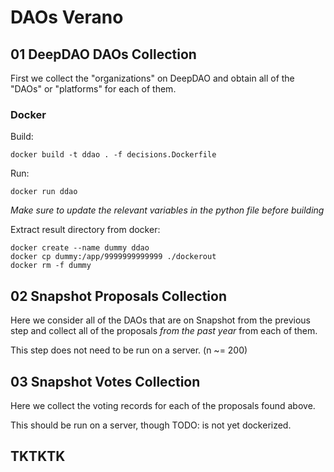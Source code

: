 # DAOs Verano

## 01 DeepDAO DAOs Collection

First we collect the "organizations" on DeepDAO and obtain all of the "DAOs" or "platforms" for each of them.

### Docker

Build:
```
docker build -t ddao . -f decisions.Dockerfile
```

Run:
```
docker run ddao
```

_Make sure to update the relevant variables in the python file before building_


Extract result directory from docker:

```
docker create --name dummy ddao
docker cp dummy:/app/9999999999999 ./dockerout
docker rm -f dummy
```

## 02 Snapshot Proposals Collection

Here we consider all of the DAOs that are on Snapshot from the previous step and collect all of the
proposals _from the past year_ from each of them.

This step does not need to be run on a server. (n ~= 200)

## 03 Snapshot Votes Collection

Here we collect the voting records for each of the proposals found above.

This should be run on a server, though TODO: is not yet dockerized.

## TKTKTK
